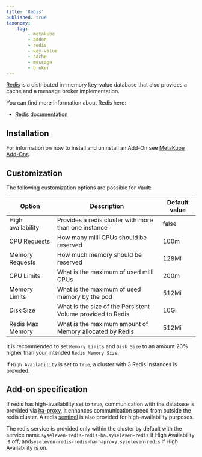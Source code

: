 ```yaml
---
title: 'Redis'
published: true
taxonomy:
    tag:
        - metakube
        - addon
        - redis
        - key-value
        - cache
        - message
        - broker
---
```


[Redis](https://www.vaultproject.io/) is a distributed in-memory key-value database that also provides a cache and a message broker implementation.

You can find more information about Redis here:

* [Redis documentation](https://redis.io/documentation)

## Installation

For information on how to install and uninstall an Add-On see [MetaKube Add-Ons](../default.en.md).

## Customization

The following customization options are possible for Vault:

| Option | Description | Default value |
| ------ | ----------- | ------------- |
| High availability | Provides a redis cluster with more than one instance | false |
| CPU Requests | How many milli CPUs should be reserved | 100m |
| Memory Requests | How much memory should be reserved | 128Mi |
| CPU Limits | What is the maximum of used milli CPUs | 200m |
| Memory Limits | What is the maximum of used memory by the pod | 512Mi |
| Disk Size | What is the size of the Persistent Volume provided to Redis | 10Gi |
| Redis Max Memory | What is the maximum amount of Memory allocated by Redis | 512Mi |

It is recommended to set `Memory Limits` and `Disk Size` to an amount 20% higher
than your intended `Redis Memory Size`.

If `High Availability` is set to `true`, a cluster with 3 Redis instances is provided.

## Add-on specification

If redis has high-availability set to `true`, communication with the database is provided via [ha-proxy](https://www.haproxy.org/),
it enhances communication speed from outside the redis cluster. A redis [sentinel](https://redis.io/topics/sentinel) is also provided for high-availability purposes.


The redis service is provided only within the cluster by default with the service name `syseleven-redis-redis-ha.syseleven-redis`
if High Availability is off; and`syseleven-redis-redis-ha-haproxy.syseleven-redis` if High Availability is on.
